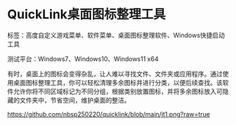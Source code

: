 # QuickLink桌面图标整理工具

标签：高度自定义游戏菜单、软件菜单、桌面图标整理软件、Windows快捷启动工具

测试平台：Windows7、Windows10、Windows11 x64

有时，桌面上的图标会变得杂乱，让人难以寻找文件、文件夹或应用程序。通过使用桌面图标整理工具，你可以轻松清理多余图标并进行分类，以便后续查找。该软件允许你将不同区域标记为不同分组，根据类别放置图标，并将多余图标放入可隐藏的文件夹中，节省空间，维护桌面的整洁。

https://github.com/nbsp250220/quicklink/blob/main/jt1.png?raw=true
